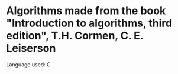 # Algorithms made from the book "Introduction to algorithms, third edition", T.H. Cormen, C. E. Leiserson

Language used: C

